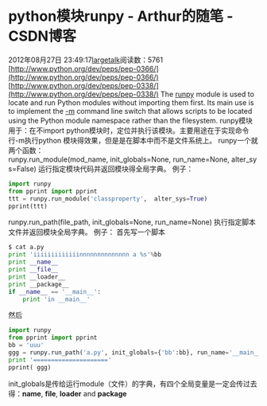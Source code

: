 # python模块runpy - Arthur的随笔 - CSDN博客
2012年08月27日 23:49:17[largetalk](https://me.csdn.net/largetalk)阅读数：5761
[http://www.python.org/dev/peps/pep-0366/](http://www.python.org/dev/peps/pep-0366/)
[http://www.python.org/dev/peps/pep-0338/](http://www.python.org/dev/peps/pep-0338/)
The [runpy](http://docs.python.org/library/runpy.html#module-runpy) module
 is used to locate and run Python modules without importing them first. Its main use is to implement the [-m](http://docs.python.org/using/cmdline.html#cmdoption-m) command
 line switch that allows scripts to be located using the Python module namespace rather than the filesystem.
runpy模块用于：在不import python模块时，定位并执行该模块。主要用途在于实现命令行-m执行python 模块得效果，但是是在脚本中而不是文件系统上。
runpy一个就两个函数：
runpy.run_module(mod_name, init_globals=None, run_name=None, alter_sys=False)
运行指定模块代码并返回模块得全局字典。
例子：
```python
import runpy
from pprint import pprint
ttt = runpy.run_module('classproperty',  alter_sys=True)
pprint(ttt)
```
runpy.run_path(file_path, init_globals=None, run_name=None)
执行指定脚本文件并返回模块全局字典。
例子：
首先写一个脚本
```python
$ cat a.py 
print 'iiiiiiiiiiiiinnnnnnnnnnnnnn a %s'%bb
print __name__
print __file__
print __loader__
print __package__
if __name__ == '__main__':
    print 'in __main__'
```
然后
```python
import runpy
from pprint import pprint
bb = 'uuu'
ggg = runpy.run_path('a.py', init_globals={'bb':bb}, run_name='__main__')
print '====================='
pprint( ggg)
```
init_globals是传给运行module（文件）的字典，有四个全局变量是一定会传过去得：__name__, __file__, __loader__ and __package__
